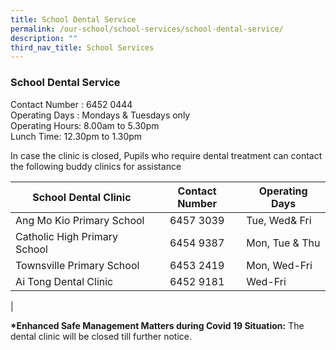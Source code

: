 ```yaml
---
title: School Dental Service
permalink: /our-school/school-services/school-dental-service/
description: ""
third_nav_title: School Services
---
```

### **School Dental Service**
Contact Number : 6452 0444<br>
Operating Days : Mondays & Tuesdays only<br>
Operating Hours: 8.00am to 5.30pm<br>
Lunch Time: 12.30pm to 1.30pm

In case the clinic is closed, Pupils who require dental treatment can contact the following buddy clinics for assistance

| School Dental Clinic | Contact Number | Operating Days |
|---|:---:|---|
| Ang Mo Kio Primary School | 6457 3039 | Tue, Wed& Fri |
| Catholic High Primary School | 6454 9387 | Mon, Tue & Thu |
| Townsville Primary School | 6453 2419  | Mon, Wed-Fri  |
| Ai Tong Dental Clinic | 6452 9181  | Wed-Fri  |
|

**\*Enhanced Safe Management Matters during Covid 19 Situation:** The dental clinic will be closed till further notice.